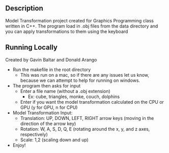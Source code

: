 ## Description
Model Transformation project created for Graphics Programming class written in C++.
The program load in .obj files from the data directory and you can apply transformations to them using the keyboard

## Running Locally
Created by Gavin Baltar and Donald Arango

- Run the makefile in the root directory
    - This was run on a mac, so if there are any issues let us know, because we can attempt to help for running on windows.
- The program then asks for input
    - Enter a file name (without a .obj extension)
        - Ex: cube, triangles, monke, couch, dolphins
    - Enter if you want the model transformation calculated on the CPU or GPU (y for GPU, n for CPU)
- Model Transformation Input:
    - Translation: UP, DOWN, LEFT, RIGHT arrow keys (moving in the direction of the arrow key)
    - Rotation: W, A, S, D, Q, E (rotating around the x, y, and z axes, respectively)
    - Scale: 1,2  (scaling down and up)
- Enjoy!

